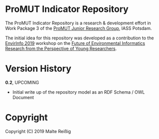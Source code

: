 
# ProMUT Indicator Repository

The ProMUT Indicator Repository is a research & development effort in Work Package 3 of the [ProMUT Junior Research Group](http://purl.org/promut), IASS Potsdam.

The initial idea for this repository was developed as a contribution to the [EnvirInfo 2019](https://enviroinfo2019.org/) workshop on the [Future of Environmental Informatics Research from the Perspective of Young Researchers](https://enviroinfo2019.org/workshops/#track3).

# Version History

**0.2**, UPCOMING

* Initial write up of the repository model as an RDF Schema / OWL Document

# Copyright

Copyright (C) 2019 Malte Reißig
